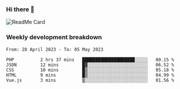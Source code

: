 ### Hi there 👋

<!--
**itzcy/itzcy** is a ✨ _special_ ✨ repository because its `README.md` (this file) appears on your GitHub profile.

Here are some ideas to get you started:

- 🔭 I’m currently working on ...
- 🌱 I’m currently learning ...
- 👯 I’m looking to collaborate on ...
- 🤔 I’m looking for help with ...
- 💬 Ask me about ...
- 📫 How to reach me: ...
- 😄 Pronouns: ...
- ⚡ Fun fact: ...
-->
![ReadMe Card](https://github-readme-stats.vercel.app/api?username=itzcy&show_icons=true&title_color=2d3198&icon_color=797cb8&text_color=24292e&bg_color=f6f8fa)

### Weekly development breakdown
<!--START_SECTION:waka-->

```text
From: 28 April 2023 - To: 05 May 2023

PHP          2 hrs 37 mins   ████████████████████░░░░░   80.15 %
JSON         12 mins         █▓░░░░░░░░░░░░░░░░░░░░░░░   06.52 %
CSS          10 mins         █▒░░░░░░░░░░░░░░░░░░░░░░░   05.18 %
HTML         9 mins          █▒░░░░░░░░░░░░░░░░░░░░░░░   04.99 %
Vue.js       3 mins          ▒░░░░░░░░░░░░░░░░░░░░░░░░   01.56 %
```

<!--END_SECTION:waka-->
